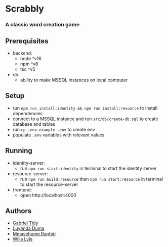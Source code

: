 # Scrabbly

### A classic word creation game

## Prerequisites

- backend:
  - node ^v16
  - npm ^v8
  - tsc ^v5
- db:
  - ability to make MSSQL instances on local computer

## Setup

- run `npm run install:identity && npm run install:resource` to install dependencies
- connect to a MSSQL instance and run `src/db/create-db.sql` to create database and tables
- run `cp .env.example .env` to create env
- populate `.env` variables with relevant values

## Running

- identity-server:
  - run `npm run start:identity` in terminal to start the identity server
- resource-server:
  - run `npm run build:resource` then `npm run start:resource` in terminal to start the resource-server
- frontend:
  - open http://localhost:4000

## Authors

- [Gabriel Tidy](https://github.com/Gabriel-BBD)
- [Luyanda Duma](https://github.com/Noxy627)
- [Mmasehume Raphiri](https://github.com/mmasehume-bbd)
- [Willa Lyle](https://github.com/willacharlotte)
